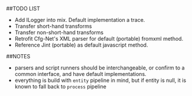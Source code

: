 ﻿##TODO LIST

* Add ILogger into mix.  Default implementation a trace.
* Transfer short-hand transforms
* Transfer non-short-hand transforms
* Retrofit Cfg-Net's XML parser for default (portable) fromxml method.
* Reference Jint (portable) as default javascript method.


##NOTES
* parsers and script runners should be interchangeable, or confirm to a common interface, and have default implementations.
* everything is build with `entity` pipeline in mind, but if entity is null, it is known to fall back to `process` pipeline
